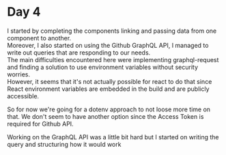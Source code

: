 # Day 4
I started by completing the components linking and passing data from one component to another.  
Moreover, I also started on using the Github GraphQL API, I managed to write out queries that are responding to our needs.  
The main difficulties encountered here were implementing graphql-request and finding a solution to use environment variables without security worries.  
However, it seems that it's not  actually possible for react to do that since React environment variables are embedded in the build and are publicly accessible.

So for now we're going for a dotenv approach to not loose more time on that. We don't seem to have another option since the Access Token is required for Github API. 

Working on the GraphQL API was a little bit hard but I started on writing the query and structuring how it would work